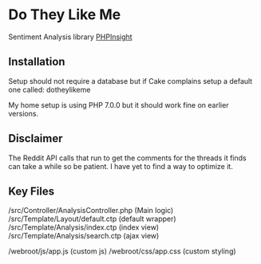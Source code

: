 # Do They Like Me

Sentiment Analysis library [PHPInsight](https://github.com/JWHennessey/phpInsight)

## Installation

Setup should not require a database but if Cake complains setup a default one called: dotheylikeme

My home setup is using PHP 7.0.0 but it should work fine on earlier versions.

## Disclaimer

The Reddit API calls that run to get the comments for the threads it finds can take a while so be patient. I have yet to find a way to
optimize it.

## Key Files

/src/Controller/AnalysisController.php (Main logic)
/src/Template/Layout/default.ctp (default wrapper)
/src/Template/Analysis/index.ctp (index view)
/src/Template/Analysis/search.ctp (ajax view)

/webroot/js/app.js (custom js)
/webroot/css/app.css (custom styling)



